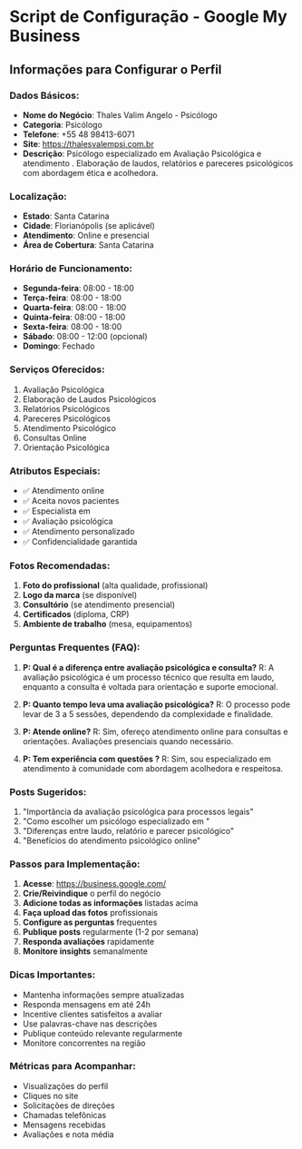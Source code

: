 # Script de Configuração - Google My Business

## Informações para Configurar o Perfil

### Dados Básicos:
- **Nome do Negócio**: Thales Valim Angelo - Psicólogo
- **Categoria**: Psicólogo
- **Telefone**: +55 48 98413-6071
- **Site**: https://thalesvalempsi.com.br
- **Descrição**: Psicólogo especializado em Avaliação Psicológica e atendimento  . Elaboração de laudos, relatórios e pareceres psicológicos com abordagem ética e acolhedora.

### Localização:
- **Estado**: Santa Catarina
- **Cidade**: Florianópolis (se aplicável)
- **Atendimento**: Online e presencial
- **Área de Cobertura**: Santa Catarina

### Horário de Funcionamento:
- **Segunda-feira**: 08:00 - 18:00
- **Terça-feira**: 08:00 - 18:00
- **Quarta-feira**: 08:00 - 18:00
- **Quinta-feira**: 08:00 - 18:00
- **Sexta-feira**: 08:00 - 18:00
- **Sábado**: 08:00 - 12:00 (opcional)
- **Domingo**: Fechado

### Serviços Oferecidos:
1. Avaliação Psicológica
2. Elaboração de Laudos Psicológicos
3. Relatórios Psicológicos
4. Pareceres Psicológicos
5. Atendimento Psicológico  
6. Consultas Online
7. Orientação Psicológica

### Atributos Especiais:
- ✅ Atendimento online
- ✅ Aceita novos pacientes
- ✅ Especialista em  
- ✅ Avaliação psicológica
- ✅ Atendimento personalizado
- ✅ Confidencialidade garantida

### Fotos Recomendadas:
1. **Foto do profissional** (alta qualidade, profissional)
2. **Logo da marca** (se disponível)
3. **Consultório** (se atendimento presencial)
4. **Certificados** (diploma, CRP)
5. **Ambiente de trabalho** (mesa, equipamentos)

### Perguntas Frequentes (FAQ):
1. **P: Qual é a diferença entre avaliação psicológica e consulta?**
   R: A avaliação psicológica é um processo técnico que resulta em laudo, enquanto a consulta é voltada para orientação e suporte emocional.

2. **P: Quanto tempo leva uma avaliação psicológica?**
   R: O processo pode levar de 3 a 5 sessões, dependendo da complexidade e finalidade.

3. **P: Atende online?**
   R: Sim, ofereço atendimento online para consultas e orientações. Avaliações presenciais quando necessário.

4. **P: Tem experiência com questões  ?**
   R: Sim, sou especializado em atendimento à comunidade   com abordagem acolhedora e respeitosa.

### Posts Sugeridos:
1. "Importância da avaliação psicológica para processos legais"
2. "Como escolher um psicólogo especializado em  "
3. "Diferenças entre laudo, relatório e parecer psicológico"
4. "Benefícios do atendimento psicológico online"

### Passos para Implementação:

1. **Acesse**: https://business.google.com/
2. **Crie/Reivindique** o perfil do negócio
3. **Adicione todas as informações** listadas acima
4. **Faça upload das fotos** profissionais
5. **Configure as perguntas** frequentes
6. **Publique posts** regularmente (1-2 por semana)
7. **Responda avaliações** rapidamente
8. **Monitore insights** semanalmente

### Dicas Importantes:
- Mantenha informações sempre atualizadas
- Responda mensagens em até 24h
- Incentive clientes satisfeitos a avaliar
- Use palavras-chave nas descrições
- Publique conteúdo relevante regularmente
- Monitore concorrentes na região

### Métricas para Acompanhar:
- Visualizações do perfil
- Cliques no site
- Solicitações de direções
- Chamadas telefônicas
- Mensagens recebidas
- Avaliações e nota média
